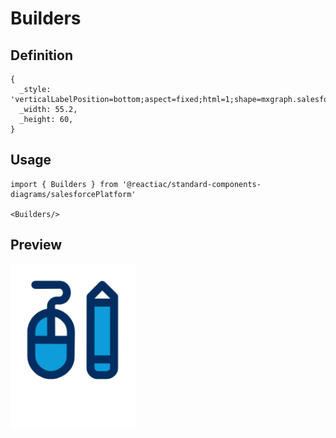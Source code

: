 # Builders

## Definition

```
{
  _style: 'verticalLabelPosition=bottom;aspect=fixed;html=1;shape=mxgraph.salesforce.builders;',
  _width: 55.2,
  _height: 60,
}
```

## Usage

```
import { Builders } from '@reactiac/standard-components-diagrams/salesforcePlatform'

<Builders/>
```

## Preview

<img src="./builders.png" width="200"/>
